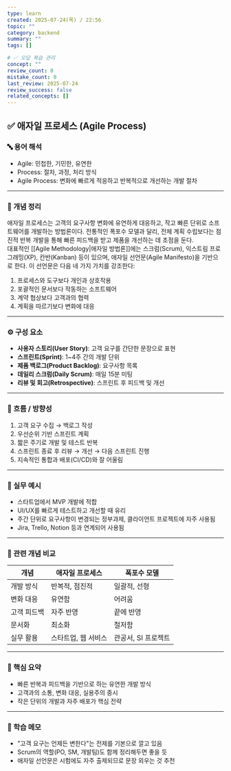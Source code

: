 ```yaml
---
type: learn
created: 2025-07-24(목) / 22:56
topic: ""
category: backend
summary: ""
tags: []

# ✅ 오답 복습 관리
concept: ""
review_count: 0
mistake_count: 0
last_review: 2025-07-24
review_success: false
related_concepts: []
---
```

## ✅ 애자일 프로세스 (Agile Process)

### 🔤 용어 해석  
- Agile: 민첩한, 기민한, 유연한  
- Process: 절차, 과정, 처리 방식  
- Agile Process: 변화에 빠르게 적응하고 반복적으로 개선하는 개발 절차

---

### 📌 개념 정리  
애자일 프로세스는 고객의 요구사항 변화에 유연하게 대응하고, 작고 빠른 단위로 소프트웨어를 개발하는 방법론이다. 전통적인 폭포수 모델과 달리, 전체 계획 수립보다는 점진적 반복 개발을 통해 빠른 피드백을 받고 제품을 개선하는 데 초점을 둔다.  
대표적인 [[Agile Methodology|애자일 방법론]]에는 스크럼(Scrum), 익스트림 프로그래밍(XP), 칸반(Kanban) 등이 있으며, 애자일 선언문(Agile Manifesto)을 기반으로 한다. 이 선언문은 다음 네 가지 가치를 강조한다:
1. 프로세스와 도구보다 개인과 상호작용
2. 포괄적인 문서보다 작동하는 소프트웨어
3. 계약 협상보다 고객과의 협력
4. 계획을 따르기보다 변화에 대응

---

### ⚙️ 구성 요소  
- **사용자 스토리(User Story)**: 고객 요구를 간단한 문장으로 표현  
- **스프린트(Sprint)**: 1~4주 간의 개발 단위  
- **제품 백로그(Product Backlog)**: 요구사항 목록  
- **데일리 스크럼(Daily Scrum)**: 매일 15분 미팅  
- **리뷰 및 회고(Retrospective)**: 스프린트 후 피드백 및 개선

---

### 🧭 흐름 / 방향성  
1. 고객 요구 수집 → 백로그 작성  
2. 우선순위 기반 스프린트 계획  
3. 짧은 주기로 개발 및 테스트 반복  
4. 스프린트 종료 후 리뷰 → 개선 → 다음 스프린트 진행  
5. 지속적인 통합과 배포(CI/CD)와 잘 어울림

---

### 💬 실무 예시  
- 스타트업에서 MVP 개발에 적합  
- UI/UX를 빠르게 테스트하고 개선할 때 유리  
- 주간 단위로 요구사항이 변경되는 정부과제, 클라이언트 프로젝트에 자주 사용됨  
- Jira, Trello, Notion 등과 연계되어 사용됨

---

### 🔁 관련 개념 비교  
| 개념 | 애자일 프로세스 | 폭포수 모델 |
|------|----------------|------------|
| 개발 방식 | 반복적, 점진적 | 일괄적, 선형 |
| 변화 대응 | 유연함 | 어려움 |
| 고객 피드백 | 자주 반영 | 끝에 반영 |
| 문서화 | 최소화 | 철저함 |
| 실무 활용 | 스타트업, 웹 서비스 | 관공서, SI 프로젝트 |

---

### 🎯 핵심 요약  
- 빠른 반복과 피드백을 기반으로 하는 유연한 개발 방식  
- 고객과의 소통, 변화 대응, 실용주의 중시  
- 작은 단위의 개발과 자주 배포가 핵심 전략

---

### 🧠 학습 메모  
- "고객 요구는 언제든 변한다"는 전제를 기본으로 깔고 있음  
- Scrum의 역할(PO, SM, 개발팀)도 함께 정리해두면 좋을 듯  
- 애자일 선언문은 시험에도 자주 출제되므로 문장 외우는 것 추천  
